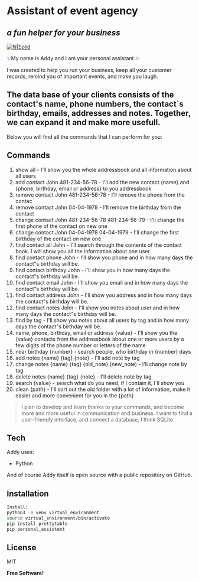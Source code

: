 # Assistant of event agency 
## _a fun helper for your business_

[![N|Solid](https://avatars.githubusercontent.com/u/82182253?s=400&u=162b30109520f984d0c4b831572c07c82aff62d9&v=4)](https://github.com/Teosoph-s-company/new_project)

✨My name is Addy and I am your personal assistant.✨

I was created to help you run your business, keep all your customer records, remind you of important events, and make you laugh.

The data base of your clients consists of the contact's name, phone numbers, the contact`s birthday, emails, addresses and notes. Together, we can expand it and make more usefull.
----------------------------------------------------


Below you will find all the commands that I can perform for you:

## Commands

1. show all - I'll show you the whole addressbook and all information about all users
2. add contact John 481-234-56-78 - I'll add the new contact {name} and {phone, birthday, email or address} to you addressbook
3. remove contact John 481-234-56-78 - I'll remove the phone from the contac
4. remove contact John 04-04-1978 - I'll remove the birthday from the contact
5. change contact John 481-234-56-78 481-234-56-79 - I'll change the first phone of the contact on new one
6. change contact John 04-04-1978 04-04-1979 - I'll change the first birthday of the contact on new one
7. find contact all John - I'll search through the contents of the contact book. I will show you all the information about one user
8. find contact phone John - I'll show you phone and in how many days the contact"s birthday will be.
9. find contact birthday John - I'll show you in how many days the contact"s birthday will be.
10. find contact email John - I'll show you email and in how many days the contact"s birthday will be.
11. find contact address John - I'll show you address and in how many days the contact"s birthday will be.
12. find contact notes John - I'll show you notes about user and in how many days the contact"s birthday will be.
13. find by tag <tag> - I'll show you notes about all users by tag and in how many days the contact"s birthday will be.
14. name, phone, birthday, email or address {value} - I'll show you the {value} contacts from the addressbook about one or more users
            by a few digits of the phone number or letters of the name
15. near birthday {number} - search people, who birthday in {number} days
16. add notes {name} {tag} {note} - I'll add note by tag
17. change notes {name} {tag} {old_note} (new_note) - I'll change note by tag
18. delete notes {name} {tag} {note} - I'll delete note by tag
19. search {value} - search what do you need, if I contain it, I`ll show you
20. clean {path} - I'll sort out the old folder with a lot of information, make it easier and more convenient for you in the {path}


> I plan to develop and learn thanks to your commands, and become more and more useful in communication and business. I want to find a user-friendly interface, and connect a database, I think SQLite.

## Tech

Addy uses:

- Python 

And of course Addy itself is open source with a public repository on GitHub.

## Installation

```sh
Install: 
python3 -m venv virtual_environment 
source virtual_environment/bin/activate 
pip install prettytable 
pip personal_assistent
```

## License

MIT

**Free Software!**
